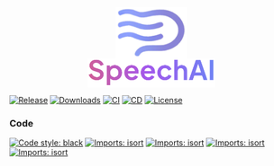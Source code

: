 <p align="center" style="display:flex; flex-direction:column; align-items:center; justify-content:center width:100% gap:0px">
    <img width="25%" src="https://github.com/nicolasebastianelli/speech-ai/blob/main/images/logo-icon.png">
    <img width="45%" src="https://github.com/nicolasebastianelli/speech-ai/blob/main/images/logo-text.png">
</p>

[![Release](https://img.shields.io/pypi/v/speechai?label=release)](https://pypi.org/project/speechai/)
[![Downloads](https://static.pepy.tech/badge/speechai/month)](https://pepy.tech/project/speechai)
[![CI](https://github.com/nicolasebastianelli/speech-ai/actions/workflows/ci.yaml/badge.svg)](https://github.com/nicolasebastianelli/speech-ai/actions/workflows/ci.yaml)
[![CD](https://github.com/nicolasebastianelli/speech-ai/actions/workflows/cd.yaml/badge.svg)](https://github.com/nicolasebastianelli/speech-ai/workflows/cd.yaml)
[![License](https://img.shields.io/pypi/l/speechai.svg)](https://github.com/nicolasebastianelli/speech-ai/blob/main/LICENSE)

### Code
[![Code style: black](https://img.shields.io/badge/code%20style-black-000000.svg)](https://github.com/psf/black)
[![Imports: isort](https://img.shields.io/badge/imports-isort-edfaca.svg)](https://pycqa.github.io/isort/)
[![Imports: isort](https://img.shields.io/badge/linter-flake8-a63d42.svg)](https://github.com/PyCQA/flake8)
[![Imports: isort](https://img.shields.io/badge/linter-pylint-5e8db2.svg)](https://github.com/pylint-dev/pylint)
[![Imports: isort](https://img.shields.io/badge/test-pytest-f2c3c9.svg)](https://docs.pytest.org/en/7.3.x/)
